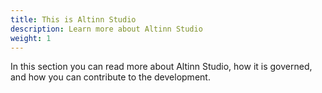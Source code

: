```yaml
---
title: This is Altinn Studio
description: Learn more about Altinn Studio
weight: 1
---
```


In this section you can read more about Altinn Studio, how it is governed, and how you can contribute to the development.
